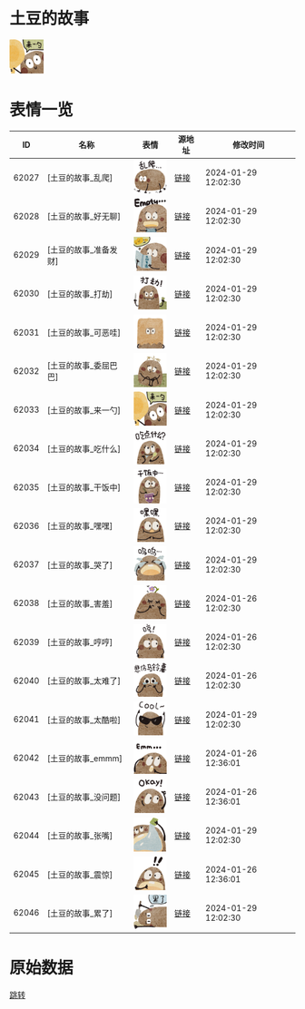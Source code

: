 # 土豆的故事

<img src="./cover.png" height="60" alt="cover" />

# 表情一览

|ID|名称|表情|源地址|修改时间|
|----|----|----|----|----|
|62027|[土豆的故事_乱爬]|<img src="./pic/062027_%5B土豆的故事_乱爬%5D.png" height="60" alt="乱爬"/>|[链接](https://i0.hdslb.com/bfs/garb/20bde148d0d49500a109583b32904dc375c4fcf0.png)|2024-01-29 12:02:30|
|62028|[土豆的故事_好无聊]|<img src="./pic/062028_%5B土豆的故事_好无聊%5D.png" height="60" alt="好无聊"/>|[链接](https://i0.hdslb.com/bfs/garb/2a07d930ec2118767b7893b62c0170db63191b99.png)|2024-01-29 12:02:30|
|62029|[土豆的故事_准备发财]|<img src="./pic/062029_%5B土豆的故事_准备发财%5D.png" height="60" alt="准备发财"/>|[链接](https://i0.hdslb.com/bfs/garb/ec79094de2565fedb5f0412339971887d7694b30.png)|2024-01-29 12:02:30|
|62030|[土豆的故事_打劫]|<img src="./pic/062030_%5B土豆的故事_打劫%5D.png" height="60" alt="打劫"/>|[链接](https://i0.hdslb.com/bfs/garb/69aac48e9699e91fb52484fde6886cb299bccb3b.png)|2024-01-29 12:02:30|
|62031|[土豆的故事_可恶哇]|<img src="./pic/062031_%5B土豆的故事_可恶哇%5D.png" height="60" alt="可恶哇"/>|[链接](https://i0.hdslb.com/bfs/garb/79b8ccdbc189d3c8ccbc7ce263a4c3f25d1ea1ff.png)|2024-01-29 12:02:30|
|62032|[土豆的故事_委屈巴巴]|<img src="./pic/062032_%5B土豆的故事_委屈巴巴%5D.png" height="60" alt="委屈巴巴"/>|[链接](https://i0.hdslb.com/bfs/garb/561418c608df44f537d339640e03ed759a941658.png)|2024-01-29 12:02:30|
|62033|[土豆的故事_来一勺]|<img src="./pic/062033_%5B土豆的故事_来一勺%5D.png" height="60" alt="来一勺"/>|[链接](https://i0.hdslb.com/bfs/garb/a256609afab37d9ab07914dc0b3ffaf60a6c8edf.png)|2024-01-29 12:02:30|
|62034|[土豆的故事_吃什么]|<img src="./pic/062034_%5B土豆的故事_吃什么%5D.png" height="60" alt="吃什么"/>|[链接](https://i0.hdslb.com/bfs/garb/4950b3f5f19182ef37c0b02c42a69c213cf84a4b.png)|2024-01-29 12:02:30|
|62035|[土豆的故事_干饭中]|<img src="./pic/062035_%5B土豆的故事_干饭中%5D.png" height="60" alt="干饭中"/>|[链接](https://i0.hdslb.com/bfs/garb/b52fd22dde2fb2c1e76d7913fb1b49c82bed0513.png)|2024-01-29 12:02:30|
|62036|[土豆的故事_嘿嘿]|<img src="./pic/062036_%5B土豆的故事_嘿嘿%5D.png" height="60" alt="嘿嘿"/>|[链接](https://i0.hdslb.com/bfs/garb/b1131030d236f958226dc648cc4123fcefbc6775.png)|2024-01-29 12:02:30|
|62037|[土豆的故事_哭了]|<img src="./pic/062037_%5B土豆的故事_哭了%5D.png" height="60" alt="哭了"/>|[链接](https://i0.hdslb.com/bfs/garb/2f3e5d606480578059fde38408e5bf59293f0937.png)|2024-01-29 12:02:30|
|62038|[土豆的故事_害羞]|<img src="./pic/062038_%5B土豆的故事_害羞%5D.png" height="60" alt="害羞"/>|[链接](https://i0.hdslb.com/bfs/garb/4fd32ea29ca0922035b824c820b66871dddc3874.png)|2024-01-26 12:02:30|
|62039|[土豆的故事_哼哼]|<img src="./pic/062039_%5B土豆的故事_哼哼%5D.png" height="60" alt="哼哼"/>|[链接](https://i0.hdslb.com/bfs/garb/0dd372231bd467b55cc5642b643ef1059e58303c.png)|2024-01-26 12:02:30|
|62040|[土豆的故事_太难了]|<img src="./pic/062040_%5B土豆的故事_太难了%5D.png" height="60" alt="太难了"/>|[链接](https://i0.hdslb.com/bfs/garb/4b88e934fd0495d54f5a207836790945f872aca9.png)|2024-01-26 12:02:30|
|62041|[土豆的故事_太酷啦]|<img src="./pic/062041_%5B土豆的故事_太酷啦%5D.png" height="60" alt="太酷啦"/>|[链接](https://i0.hdslb.com/bfs/garb/992badc64d19f66ce8bbe6b4be5465e4081330ea.png)|2024-01-29 12:02:30|
|62042|[土豆的故事_emmm]|<img src="./pic/062042_%5B土豆的故事_emmm%5D.png" height="60" alt="emmm"/>|[链接](https://i0.hdslb.com/bfs/garb/a80f53b4340673cceec5a7d8603beacd4d71146a.png)|2024-01-26 12:36:01|
|62043|[土豆的故事_没问题]|<img src="./pic/062043_%5B土豆的故事_没问题%5D.png" height="60" alt="没问题"/>|[链接](https://i0.hdslb.com/bfs/garb/2e75974ad16bfd3c083f3241c350eef4db7d5a3f.png)|2024-01-26 12:36:01|
|62044|[土豆的故事_张嘴]|<img src="./pic/062044_%5B土豆的故事_张嘴%5D.png" height="60" alt="张嘴"/>|[链接](https://i0.hdslb.com/bfs/garb/a35b5e7ab32db2e682356d832eb34ee614cd31ed.png)|2024-01-29 12:02:30|
|62045|[土豆的故事_震惊]|<img src="./pic/062045_%5B土豆的故事_震惊%5D.png" height="60" alt="震惊"/>|[链接](https://i0.hdslb.com/bfs/garb/04178467a4f8ca9f7fd3f8e271153ca1481fed04.png)|2024-01-26 12:36:01|
|62046|[土豆的故事_累了]|<img src="./pic/062046_%5B土豆的故事_累了%5D.png" height="60" alt="累了"/>|[链接](https://i0.hdslb.com/bfs/garb/a1d743f686e5ee338a736e33a5039ec8b9e5da02.png)|2024-01-29 12:02:30|

# 原始数据

[跳转](./raw.json)

